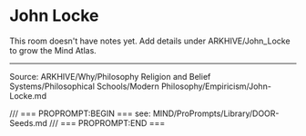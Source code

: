 # John Locke

This room doesn't have notes yet. Add details under ARKHIVE/John_Locke to grow the Mind Atlas.

---
Source: ARKHIVE/Why/Philosophy Religion and Belief Systems/Philosophical Schools/Modern Philosophy/Empiricism/John-Locke.md

/// === PROPROMPT:BEGIN ===
see: MIND/ProPrompts/Library/DOOR-Seeds.md
/// === PROPROMPT:END ===

